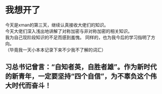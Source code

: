 # 我想开了
今天是xman的第三天，继续认真接收大佬们的知识。  
今天大佬们深入浅出地讲解了对称加密与非对称加密的相关知识。  
我为自己现阶段知识的不足而感到羞愧。 
同样的，也为我今后的学习指明了方向。  
（毕竟我一天小本本记录下来不少我不了解的词汇）  
  

## 习总书记曾言：“自知者英，自胜者雄”。作为新时代的新青年，一定要坚持“四个自信”，为不辜负这个伟大时代而奋斗！